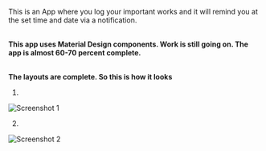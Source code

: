 This is an App where you log your important works and it will remind you at the set time and date via a notification.

<br>
<b>This app uses Material Design components. Work is still going on. The app is almost 60-70 percent complete.</b>
<br>
<br>

<b>The layouts are complete. So this is how it looks</b>


1. <br>
![Screenshot 1](https://github.com/Asutosh11/RemindMeAt---Android-Reminder-App/blob/master/Screenshots/Main.png "")

2. <br>
![Screenshot 2](https://github.com/Asutosh11/RemindMeAt---Android-Reminder-App/blob/master/Screenshots/second.png "")
